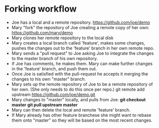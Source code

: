# Forking workflow


* Joe has a local and a remote repository.  https://github.com/joe/demo
* Mary "fork" the repository of Joe creating a remote copy of her own: https://github.com/mary/demo
* Mary clones her remote repository to the local disk
* Mary creates a local branch called 'feature', makes some changes, pushes the changes out to the 'feature' branch in her own remote repo.
* Mary sends a "pull request" to Joe asking Joe to integrate the changes to the master branch of his own repository.
* If Joe has comments, he makes them. Mary can make further changes in the 'feature' branch, and push them out.
* Once Joe is satisfied with the pull-request he accepts it merging the changes to his own "master" branch.
* Mary sets up the remote repository of Joe to be a remote repository of her own. (She only needs to do this once per repo.) git remote add upstream https://github.com/joe/demo.git
* Mary changes to "master" locally, and pulls from Joe: **git checkout master** **git pull upstream master**
* Mary can then delete the local and remote 'feature' branch.
* If Mary already has other  feature branchese she might want to rebase them onto "master" so they will be based on the most recent changes.


